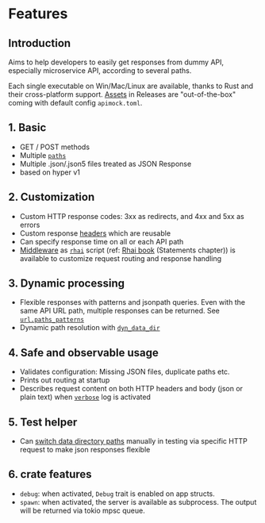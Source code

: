 # Features

## Introduction

Aims to help developers to easily get responses from dummy API, especially microservice API, according to several paths.

Each single executable on Win/Mac/Linux are available, thanks to Rust and their cross-platform support. [Assets](https://github.com/nabbisen/apimock-rs/releases/latest) in Releases are "out-of-the-box" coming with default config `apimock.toml`.

## 1. Basic

- GET / POST methods
- Multiple [`paths`](docs/CONFIGURE.md#urlpaths)
- Multiple .json/.json5 files treated as JSON Response
- based on hyper v1

## 2. Customization

- Custom HTTP response codes: 3xx as redirects, and 4xx and 5xx as errors
- Custom response [headers](docs/CONFIGURE.md#urlheaders) which are reusable
- Can specify response time on all or each API path
- [Middleware](docs/CONFIGURE.md#middleware) as [`rhai`](https://github.com/rhaiscript/rhai) script (ref: [Rhai book](https://rhai.rs/book/language/statements.html) (Statements chapter)) is available to customize request routing and response handling

## 3. Dynamic processing

- Flexible responses with patterns and jsonpath queries. Even with the same API URL path, multiple responses can be returned. See [`url.paths_patterns`](docs/CONFIGURE.md#urlpaths_patterns)
- Dynamic path resolution with [`dyn_data_dir`](docs/CONFIGURE.md#generaldyn_data_dir)

## 4. Safe and observable usage

- Validates configuration: Missing JSON files, duplicate paths etc.
- Prints out routing at startup
- Describes request content on both HTTP headers and body (json or plain text) when [`verbose`](docs/CONFIGURE.md#generalverbose) log is activated

## 5. Test helper

- Can [switch data directory paths](docs/CONFIGURE.md#urldata_dir_query_path) manually in testing via specific HTTP request to make json responses flexible

## 6. crate features

- `debug`: when activated, `Debug` trait is enabled on app structs.
- `spawn`: when activated, the server is available as subprocess. The output will be returned via tokio mpsc queue.
